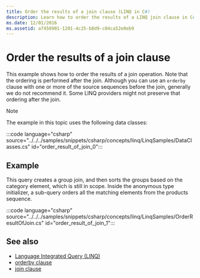 ```yaml
---
title: Order the results of a join clause (LINQ in C#)
description: Learn how to order the results of a LINQ join clause in C#.
ms.date: 12/01/2016
ms.assetid: a7458901-1201-4c25-b8d9-c04ca52e0eb9
---
```

# Order the results of a join clause

This example shows how to order the results of a join operation. Note that the ordering is performed after the join. Although you can use an `orderby` clause with one or more of the source sequences before the join, generally we do not recommend it. Some LINQ providers might not preserve that ordering after the join.

> [!NOTE]
> The example in this topic uses the following data classes:
>
> :::code language="csharp" source="../../../samples/snippets/csharp/concepts/linq/LinqSamples/DataClasses.cs" id="order_result_of_join_0":::

## Example

This query creates a group join, and then sorts the groups based on the category element, which is still in scope. Inside the anonymous type initializer, a sub-query orders all the matching elements from the products sequence.

:::code language="csharp" source="../../../samples/snippets/csharp/concepts/linq/LinqSamples/OrderResultOfJoin.cs" id="order_result_of_join_1":::

## See also

- [Language Integrated Query (LINQ)](index.md)
- [orderby clause](../language-reference/keywords/orderby-clause.md)
- [join clause](../language-reference/keywords/join-clause.md)
